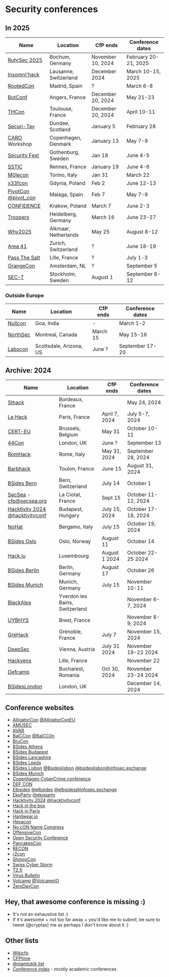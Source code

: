 # Security conferences

## In 2025

| Name           | Location	| CfP ends |  Conference dates |
| ---------------- | ------------- | ------------ | -------------------------|
| [RuhrSec 2025](https://www.ruhrsec.de/2025/) | Bochum, Germany | November 10, 2024 | February 20-21, 2025 |
| [Insomni'hack](https://insomnihack.ch) | Lausanne, Switzerland | December 2024 | March 10-15, 2025 |
| [RootedCon](https://www.rootedcon.com/) | Madrid, Spain | ? | March 6-8 |
| [BotConf](https://www.botconf.eu) | Angers, France | December 20, 2024 | May 21-23 |
| [THCon](https://thcon.party/) | Toulouse, France | December 20, 2024 | April 10-11 |
| [Securi-Tay](https://securi-tay.co.uk/) | Dundee, Scotland | January 5 | February 28 |
| [CARO](https://www.caro2025.org/event/c42cfc49-86ec-43e7-adf8-8de5ddb6d3cb/home) Workshop | Copenhagen, Denmark | January 13 | May 7-9 |
| [Security Fest](https://securityfest.com) | Gothenburg, Sweden | Jan 18 | June 4-5 |
| [SSTIC](https://www.sstic.org) | Rennes, France | January 19 | June 4-6 |
| [M0lecon](https://m0lecon.it/) | Torino, Italy | Jan 31 | March 22 | 
| [x33fcon](https://x33fcon.com) |  Gdynia, Poland | Feb 2 | June 12-13 |
| [PivotCon](https://pivotcon.org) [@pivot_con](https://twitter.com/pivot_con) | Malaga, Spain | Feb 7 | May 7-9 |
| [CONFIDENCE](https://confidence-conference.org/) | Krakow, Poland | March 7 | June 2-3 |
| [Troopers](https://troopers.de/) | Heidelberg, Germany | March 16 | June 23-27 |
| [Why2025](https://why2025.org) | Alkmaar, Netherlands | May 25 | August 8-12 |
| [Area 41](https://area41.io) | Zurich, Switzerland | ? | June 18-19 |
| [Pass The Salt](https://pass-the-salt.org/) | Lille, France | ? | July 1-3 |
| [OrangeCon](https://orangecon.nl) | Amsterdam, NL | ? | September 5 |
| [SEC-T](https://sec-t.org) | Stockholm, Sweden | August 1 | September 8-12 |

### Outside Europe

| Name           | Location	| CfP ends |  Conference dates |
| ---------------- | ------------- | ------------ | -------------------------|
| [Nullcon](https://nullcon.net) | Goa, India | - | March 1-2 |
| [NorthSec](https://nsec.io/cfp/) | Montreal, Canada | March 15 | May 15-16 |
| [Labscon](https://www.labscon.io) | Scottsdale, Arizona, US | June ? | September 17-20 |

## Archive: 2024

| Name           | Location	| CfP ends |  Conference dates |
| ---------------- | ------------- | ------------ | -------------------------|
| [Sthack](https://sthack.fr/) | Bordeaux, France | | May 24, 2024 |
| [Le Hack](https://lehack.org/cfp-apply-for-a-talk/) | Paris, France | April 7, 2024 | July 5-7, 2024 |
| [CERT-EU](https://cert.europa.eu/conference/tales-from-the-real-world) | Brussels, Belgium | May 31 | October 10-11 |
| [44Con](https://44con.com) | London, UK | June ? | September 13 |
| [RomHack](https://romhack.io/cfp) | Rome, Italy | May 31, 2024 | September 28, 2024 |
| [Barbhack](https://barbhack.fr) | Toulon, France | June 15 | August 31, 2024 |
| [BSides Bern](https://bern.bsides.ch/) | Bern, Switzerland | July 14 | October 1 |
| [SecSea](https://secsea.org/) - cfp@secsea.org | La Ciotat, France | Sept 15 | October 11-12, 2024 |
| [Hacktivity 2024](https://hacktivity.com) [@hacktivityconf](https://twitter.com/hacktivityconf) | Budapest, Hungary | July 15, 2024 | October 17-18, 2024 |
| [NoHat](https://www.nohat.it/) | Bergamo, Italy | July 15 | October 19, 2024 |
| [BSides Oslo](https://docs.google.com/forms/d/1K3HxJKaBIha0v5pzoQf-yzhEifV4TLuSqBn1nmXAu_s/) | Oslo, Norway | August 11 | October 14 |
| [Hack.lu](https://hack.lu) | Luxembourg | August 1 2024 | October 22-25 2024 |
| [BSides Berlin](https://cfp.bsides.berlin/bsides-berlin-2024/cfp) | Berlin, Germany | August 17 | October 26 |
| [BSides Munich](https://2024.bsidesmunich.org/callforpapers/) | Munich, Germany | July 15 | November 10-11 |
| [BlackAlps](https://blackalps.ch) | Yverdon les Bains, Switzerland | | November 6-7, 2024 |
| [UYBHYS](https://www.unlockyourbrain.bzh/en/unlock-your-brain-2/) | Brest, France | | November 8-9, 2024 |
| [GreHack](https://grehack.fr) | Grenoble, France | July 7 | November 15, 2024 |
| [DeepSec](https://www.deepsec.net/cfp.html) | Vienna, Austria | July 31 2024 | November 19-22 2024 |
| [Hackvens](https://hackvens.fr) | Lille, France | | November 22 |
| [Defcamp](https://def.camp/call-for-papers/) | Bucharest, Romania | Oct 30, 2024 | November 23-24 2024 |
| [BSidesLondon](https://www.securitybsides.org.uk/) | London, UK | | December 14, 2024 |

## Conference websites 

- [AlligatorCon](https://alligatorcon.eu) [@AlligatorConEU](https://twitter.com/AlligatorConEU)
- [AMUSEC](https://amusec.i2m.univ-amu.fr/)
- [AVAR](https://aavar.org/cybersecurity-conference/)
- [BalCCon](https://balccon.org) [@BalCC0n](https://twitter.com/BalCC0n)
- [BruCon](https://www.brucon.org/2023/)
- [BSides Athens](https://www.bsidesath.gr/cfp.php)
- [BSides Budapest](https://2024.bsidesbud.com/call-for-paper/)
- [BSides Lancashire](https://www.bsideslancashire.org)
- [BSides Leeds](https://twitter.com/BSidesLeeds)
- [BSides Lisbon](https://cfp.bsideslisbon.org) [@Bsideslisbon](https://twitter.com/Bsideslisbon) [@bsideslisbon@infosec.exchange](https://infosec.exchange)
- [BSides Munich](https://2023.bsidesmunich.org/callforpapers/)
- [Copenhagen CyberCrime conference](https://www.cyberhagen.com)
- [DEF CON](https://defcon.org)
- [Elbsides](https://www.elbsides.eu/) [@elbsides](https://twitter.com/elbsides) [@elbsides@infosec.exchange](https://infosec.exchange)
- [EkoParty](https://ekoparty.org) [@ekoparty](https://twitter.com/ekoparty)
- [Hacktivity 2024](https://hacktivity.com/call-for-papers/) [@hacktivityconf](https://twitter.com/hacktivityconf)
- [Hack in the box](https://conference.hitb.org/)
- [Hack in Paris](https://hackinparis.com)
- [Hardwear.io](https://hardwear.io)
- [Hexacon](https://www.hexacon.fr)
- [No cON Name Congress](https://www.noconname.org/) 
- [OffensiveCon](https://cfp.offensivecon.org)
- [Open Security Conference](https://opensecurityconference.org/)
- [PancakesCon](https://pancakescon.com)
- [RECON](https://recon.cx/)
- [r2con](https://rada.re/con/2024/)
- [ShmooCon](https://shmoocon.org)
- [Swiss Cyber Storm](https://www.swisscyberstorm.com/)
- [T2.fi](https://t2.fi)
- [Virus Bulletin](https://www.virusbulletin.com)
- [Volcamp](https://www.volcamp.io/) [@VolcampIO](https://twitter.com/VolcampIO)
- [ZeroDayCon](https://www.zerodaycon.com)

## Hey, that awesome conference is missing :)

- It's not an exhaustive list :)
- If it's awesome + not too far away + you'd like me to submit, be sure to tweet (@cryptax) me as perhaps I don't know about it :)

## Other lists

- [Wikicfp](http://wikicfp.com)
- [CFPtime](http://cfptime.org)
- [@niamtokik list](https://twitter.com/niamtokik/lists/events)
- [Conference index](https://conferenceindex.org/conferences/security) - mostly academic conferences
